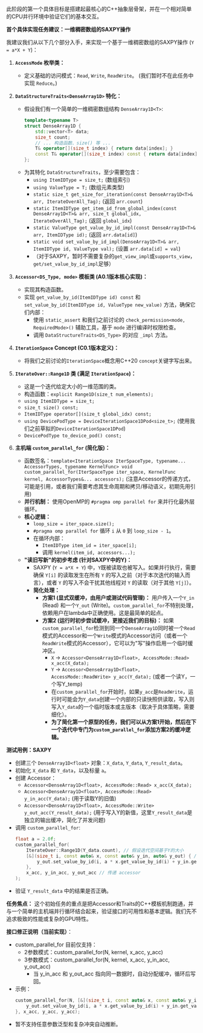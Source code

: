 此阶段的第一个具体目标是搭建起最核心的C++抽象层骨架，并在一个相对简单的CPU并行环境中验证它们的基本交互。

**首个具体实现任务建议：一维稠密数组的SAXPY操作**

我建议我们从以下几个部分入手，来实现一个基于一维稠密数组的SAXPY操作 (`Y = a*X + Y`)：

1.  **`AccessMode` 枚举类：**
    * 定义基础的访问模式：`Read`, `Write`, `ReadWrite`。 (我们暂时不在此任务中实现 `Reduce`。)

2.  **`DataStructureTraits<DenseArray1D>` 特化：**
    * 假设我们有一个简单的一维稠密数组结构 `DenseArray1D<T>`:
      ```cpp
      template<typename T>
      struct DenseArray1D {
          std::vector<T> data;
          size_t count;
          // ... 构造函数、size() 等 ...
          T& operator[](size_t index) { return data[index]; }
          const T& operator[](size_t index) const { return data[index]; }
      };
      ```
    * 为其特化 `DataStructureTraits`，至少需要包含：
        * `using ItemIDType = size_t;` (数组索引)
        * `using ValueType = T;` (数组元素类型)
        * `static size_t get_size_for_iteration(const DenseArray1D<T>& arr, IterateOverAll_Tag);` (返回 `arr.count`)
        * `static ItemIDType get_item_id_from_global_index(const DenseArray1D<T>& arr, size_t global_idx, IterateOverAll_Tag);` (返回 `global_idx`)
        * `static ValueType get_value_by_id_impl(const DenseArray1D<T>& arr, ItemIDType id);` (返回 `arr.data[id]`)
        * `static void set_value_by_id_impl(DenseArray1D<T>& arr, ItemIDType id, ValueType val);` (设置 `arr.data[id] = val`)
        * （对于SAXPY，暂时不需要复杂的`get_view_impl`或`supports_view`，`get/set_value_by_id_impl`足够）

3.  **`Accessor<DS_Type, mode>` 模板类 (A0.1版本核心实现)：**
    * 实现其构造函数。
    * 实现 `get_value_by_id(ItemIDType id) const` 和 `set_value_by_id(ItemIDType id, ValueType new_value)` 方法，确保它们内部：
        * 使用 `static_assert` 和我们之前讨论的 `check_permission<mode, RequiredMode>()` 辅助工具，基于 `mode` 进行编译时权限检查。
        * 调用 `DataStructureTraits<DS_Type>` 的对应 `_impl` 方法。

4.  **`IterationSpace` Concept (C0.1版本定义)：**
    * 将我们之前讨论的`IterationSpace`概念用C++20 `concept`关键字写出来。

5.  **`IterateOver::Range1D` 类 (满足 `IterationSpace`)：**
    * 这是一个迭代给定大小的一维范围的类。
    * 构造函数：`explicit Range1D(size_t num_elements);`
    * `using ItemIDType = size_t;`
    * `size_t size() const;`
    * `ItemIDType operator[](size_t global_idx) const;`
    * `using DevicePodType = DeviceIterationSpace1DPod<size_t>;` (使用我们之前草拟的`DeviceIterationSpace1DPod`)
    * `DevicePodType to_device_pod() const;`

6.  **主机端 `custom_parallel_for` (简化版)：**
    * 函数签名：`template<IterationSpace IterSpaceType, typename... AccessorTypes, typename KernelFunc> void custom_parallel_for(IterSpaceType iter_space, KernelFunc kernel, AccessorTypes&... accessors);` (注意Accessor的传递方式，可能是引用，或者我们需要考虑其生命周期和拷贝/移动语义，初期先用引用)
    * **并行机制：** 使用OpenMP的 `#pragma omp parallel for` 来并行化最外层循环。
    * **核心逻辑：**
        * `loop_size = iter_space.size();`
        * `#pragma omp parallel for` 循环 `i` 从 `0` 到 `loop_size - 1`。
        * 在循环内部：
            * `ItemIDType item_id = iter_space[i];`
            * 调用 `kernel(item_id, accessors...);`
    * **"读旧写新"的初步考虑 (针对SAXPY中的Y)：**
        * SAXPY (`Y = a*X + Y`) 中，`Y`既被读取也被写入。如果并行执行，需要确保 `Y[i]` 的读取发生在所有 `Y` 的写入之前（对于本次迭代的输入而言），或者 `Y` 的写入不会干扰其他线程对 `Y` 的读取（对于其他 `Y[j]`）。
        * **简化处理：**
            * **方案1 (显式双缓冲，由用户或测试代码管理)：** 用户传入一个`Y_in` (Read) 和一个`Y_out` (Write)。`custom_parallel_for`不特别处理，依赖用户在lambda中正确使用。这是最简单的起点。
            * **方案2 (运行时初步尝试缓冲，更接近我们的目标)：** 如果`custom_parallel_for`检测到同一个`DenseArray1D`同时被一个`Read`模式的Accessor和一个`Write`模式的Accessor访问（或者一个`ReadWrite`模式的Accessor），它可以为"写"操作启用一个临时缓冲区。
                * `X` -> `Accessor<DenseArray1D<float>, AccessMode::Read> x_acc(X_data);`
                * `Y` -> `Accessor<DenseArray1D<float>, AccessMode::ReadWrite> y_acc(Y_data);` (或者一个读Y，一个写Y_temp)
                * 在`custom_parallel_for`开始时，如果`y_acc`是`ReadWrite`，运行时可能会为`Y_data`创建一个内部的只读快照供读取，写入则写入`Y_data`的一个临时版本或主版本（取决于具体策略，需要细化）。
                * **为了简化第一个原型的任务，我们可以从方案1开始，然后在下一个迭代中专门为`custom_parallel_for`添加方案2的缓冲逻辑。**

**测试用例：SAXPY**

* 创建三个 `DenseArray1D<float>` 对象：`X_data`, `Y_data`, `Y_result_data`。
* 初始化 `X_data` 和 `Y_data`，以及标量 `a`。
* 创建 Accessor：
    * `Accessor<DenseArray1D<float>, AccessMode::Read> x_acc(X_data);`
    * `Accessor<DenseArray1D<float>, AccessMode::Read> y_in_acc(Y_data);` (用于读取Y的旧值)
    * `Accessor<DenseArray1D<float>, AccessMode::Write> y_out_acc(Y_result_data);` (用于写入Y的新值，这里`Y_result_data`是独立的输出缓冲，简化了并发问题)
* 调用 `custom_parallel_for`:
  ```cpp
  float a = 2.0f;
  custom_parallel_for(
      IterateOver::Range1D(Y_data.count), // 假设迭代空间基于Y的大小
      [&](size_t i, const auto& x, const auto& y_in, auto& y_out) { // 捕获 accessor
          y_out.set_value_by_id(i, a * x.get_value_by_id(i) + y_in.get_value_by_id(i));
      },
      x_acc, y_in_acc, y_out_acc // 传递 accessor
  );
  ```
* 验证 `Y_result_data` 中的结果是否正确。

**任务焦点：**
这个初始任务的重点是把Accessor和Traits的C++模板机制跑通，并与一个简单的主机端并行循环结合起来，验证接口的可用性和基本逻辑。我们先不追求极致的性能或复杂的GPU特性。

**接口修正说明（当前实现）**：
* custom_parallel_for 目前仅支持：
  * 2参数模式：custom_parallel_for(N, kernel, x_acc, y_acc)
  * 3参数模式：custom_parallel_for(N, kernel, x_acc, y_in_acc, y_out_acc)
    * 当 y_in_acc 和 y_out_acc 指向同一数据时，自动分配缓冲，循环后写回。
* 示例：
  ```cpp
  custom_parallel_for(N, [&](size_t i, const auto& x, const auto& y_in, auto& y_out) {
      y_out.set_value_by_id(i, a * x.get_value_by_id(i) + y_in.get_value_by_id(i));
  }, x_acc, y_acc, y_acc);
  ```
* 暂不支持任意参数泛型和复杂冲突自动推断。
